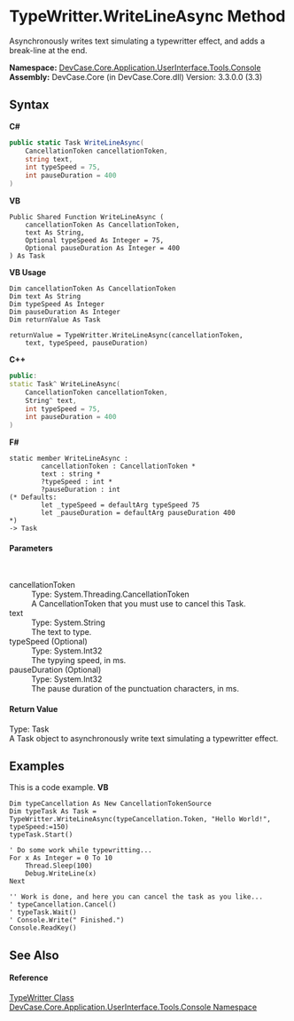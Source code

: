 # TypeWritter.WriteLineAsync Method 
 

Asynchronously writes text simulating a typewritter effect, and adds a break-line at the end.

**Namespace:**&nbsp;<a href="N_DevCase_Core_Application_UserInterface_Tools_Console">DevCase.Core.Application.UserInterface.Tools.Console</a><br />**Assembly:**&nbsp;DevCase.Core (in DevCase.Core.dll) Version: 3.3.0.0 (3.3)

## Syntax

**C#**<br />
``` C#
public static Task WriteLineAsync(
	CancellationToken cancellationToken,
	string text,
	int typeSpeed = 75,
	int pauseDuration = 400
)
```

**VB**<br />
``` VB
Public Shared Function WriteLineAsync ( 
	cancellationToken As CancellationToken,
	text As String,
	Optional typeSpeed As Integer = 75,
	Optional pauseDuration As Integer = 400
) As Task
```

**VB Usage**<br />
``` VB Usage
Dim cancellationToken As CancellationToken
Dim text As String
Dim typeSpeed As Integer
Dim pauseDuration As Integer
Dim returnValue As Task

returnValue = TypeWritter.WriteLineAsync(cancellationToken, 
	text, typeSpeed, pauseDuration)
```

**C++**<br />
``` C++
public:
static Task^ WriteLineAsync(
	CancellationToken cancellationToken, 
	String^ text, 
	int typeSpeed = 75, 
	int pauseDuration = 400
)
```

**F#**<br />
``` F#
static member WriteLineAsync : 
        cancellationToken : CancellationToken * 
        text : string * 
        ?typeSpeed : int * 
        ?pauseDuration : int 
(* Defaults:
        let _typeSpeed = defaultArg typeSpeed 75
        let _pauseDuration = defaultArg pauseDuration 400
*)
-> Task 

```


#### Parameters
&nbsp;<dl><dt>cancellationToken</dt><dd>Type: System.Threading.CancellationToken<br />A CancellationToken that you must use to cancel this Task.</dd><dt>text</dt><dd>Type: System.String<br />The text to type.</dd><dt>typeSpeed (Optional)</dt><dd>Type: System.Int32<br />The typying speed, in ms.</dd><dt>pauseDuration (Optional)</dt><dd>Type: System.Int32<br />The pause duration of the punctuation characters, in ms.</dd></dl>

#### Return Value
Type: Task<br />A Task object to asynchronously write text simulating a typewritter effect.

## Examples
This is a code example. 
**VB**<br />
``` VB
Dim typeCancellation As New CancellationTokenSource
Dim typeTask As Task = TypeWritter.WriteLineAsync(typeCancellation.Token, "Hello World!", typeSpeed:=150)
typeTask.Start()

' Do some work while typewritting...
For x As Integer = 0 To 10
    Thread.Sleep(100)
    Debug.WriteLine(x)
Next

'' Work is done, and here you can cancel the task as you like...
' typeCancellation.Cancel()
' typeTask.Wait()
' Console.Write(" Finished.")
Console.ReadKey()
```


## See Also


#### Reference
<a href="T_DevCase_Core_Application_UserInterface_Tools_Console_TypeWritter">TypeWritter Class</a><br /><a href="N_DevCase_Core_Application_UserInterface_Tools_Console">DevCase.Core.Application.UserInterface.Tools.Console Namespace</a><br />